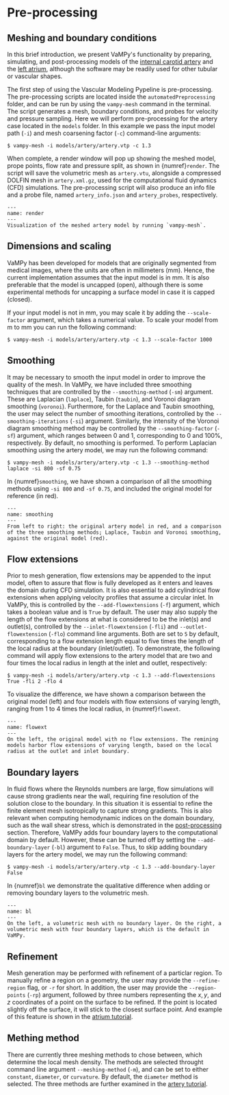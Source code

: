 # Pre-processing

## Meshing and boundary conditions

In this brief introduction, we present VaMPy's functionality by preparing, simulating, and post-processing models of
the [internal carotid artery](https://en.wikipedia.org/wiki/Internal_carotid_artery) and
the [left atrium](https://en.wikipedia.org/wiki/Atrium_(heart)), although the software may be readily used for other
tubular or vascular shapes.

The first step of using the Vascular Modeling Pypeline is pre-processing. The pre-processing scripts are located inside
the
`automatedPreprocessing` folder, and can be run by using the `vampy-mesh` command in the terminal. The script generates
a mesh, boundary conditions, and probes for velocity and pressure sampling. Here we will perform pre-processing for the
artery case located in the `models` folder. In this example we pass the input model path (`-i`) and mesh coarsening
factor (`-c`) command-line arguments:

``` console
$ vampy-mesh -i models/artery/artery.vtp -c 1.3
```

When complete, a render window will pop up showing the meshed model, prope points, flow rate and pressure split, as
shown in {numref}`render`. The script will save the volumetric mesh as `artery.vtu`, alongside a compressed DOLFIN mesh
in `artery.xml.gz`, used for the computational fluid dynamics (CFD) simulations. The pre-processing script will also
produce an info file and a probe file, named `artery_info.json` and `artery_probes`, respectively.

```{figure} figures/render.png
---
name: render
---
Visualization of the meshed artery model by running `vampy-mesh`.
```

## Dimensions and scaling

VaMPy has been developed for models that are originally segmented from medical images, where the units are often in
millimeters (mm). Hence, the current implementation assumes that the input model is in mm. It is also preferable that
the model is uncapped (open), although there is some experimental methods for uncapping a surface model in case it is
capped (closed).

If your input model is not in mm, you may scale it by adding the `--scale-factor` argument, which takes a numerical
value. To scale your model from m to mm you can run the following command:

``` console
$ vampy-mesh -i models/artery/artery.vtp -c 1.3 --scale-factor 1000
```

## Smoothing

It may be necessary to smooth the input model in order to improve the quality of the mesh. In VaMPy, we have included
three smoothing techniques that are controlled by the `--smoothing-method` (`-sm`) argument. These are
Laplacian (`laplace`), Taubin (`taubin`), and Voronoi diagram smoothing (`voronoi`). Furthermore, for the Laplace and
Taubin smoothing, the user may select the number of smoothing iterations, controlled by
the `--smoothing-iterations` (`-si`)
argument. Similarly, the intensity of the Voronoi diagram smoothing method may be controlled by
the `--smoothing-factor` (`-sf`) argument, which ranges between 0 and 1, corresponding to 0 and 100\%, respectively. By
default, no smoothing is performed. To perform Laplacian smoothing using the artery model, we may run the following
command:

``` console
$ vampy-mesh -i models/artery/artery.vtp -c 1.3 --smoothing-method laplace -si 800 -sf 0.75
```

In {numref}`smoothing`, we have shown a comparison of all the smoothing methods using `-si 800` and `-sf 0.75`, and
included the original model for reference (in red).

```{figure} figures/smoothing.png
---
name: smoothing
---
From left to right: the original artery model in red, and a comparison of the three smoothing methods; Laplace, Taubin and Voronoi smoothing, against the original model (red). 
```

## Flow extensions

Prior to mesh generation, flow extensions may be appended to the input model, often to assure that flow is fully
developed as it enters and leaves the domain during CFD simulation. It is also essential to add cylindrical flow
extensions when applying velocity profiles that assume a circular inlet. In VaMPy, this is controlled by
the `--add-flowextensions` (`-f`) argument, which takes a boolean value and is `True` by default. The user may also
supply the length of the flow extensions at what is considered to be the inlet(s) and outlet(s), controlled by
the `--inlet-flowextension` (`-fli`) and `--outlet-flowextension` (`-flo`) command line arguments. Both are set to `5`
by default, corresponding to a flow extension length equal to five times the length of the local radius at the
boundary (inlet/outlet). To demonstrate, the following command will apply flow extensions to the artery model that are
two and four times the local radius in length at the inlet and outlet, respectively:

``` console
$ vampy-mesh -i models/artery/artery.vtp -c 1.3 --add-flowextensions True -fli 2 -flo 4
```

To visualize the difference, we have shown a comparison between the original model (left) and four models with flow
extensions of varying length, ranging from 1 to 4 times the local radius, in {numref}`flowext`.

```{figure} figures/flow_extension.png
---
name: flowext
---
On the left, the original model with no flow extensions. The remining models harbor flow extensions of varying length, based on the local radius at the outlet and inlet boundary. 
```

## Boundary layers

In fluid flows where the Reynolds numbers are large, flow simulations will cause strong gradients near the wall,
requiring fine resolution of the solution close to the boundary. In this situation it is essential to refine the finite
element mesh isotropically to capture strong gradients. This is also relevant when computing hemodynamic indices on the
domain boundary, such as the wall shear stress, which is demonstrated in the [post-processing](overview:post) section.
Therefore, VaMPy adds four boundary layers to the computational domain by default. However, these can be turned off by
setting the `--add-boundary-layer` (`-bl`) argument to `False`. Thus, to skip adding boundary layers for the artery
model, we may run the following command:

``` console
$ vampy-mesh -i models/artery/artery.vtp -c 1.3 --add-boundary-layer False
```

In {numref}`bl` we demonstrate the qualitative difference when adding or removing boundary layers to the volumetric
mesh.

```{figure} figures/boundary_layers.png
---
name: bl
---
On the left, a volumetric mesh with no boundary layer. On the right, a volumetric mesh with four boundary layers, which is the default in VaMPy.
```

## Refinement

Mesh generation may be performed with refinement of a particlar region. To manually refine a region on a geometry, the
user may provide the `--refine-region` flag, or `-r` for short. In addition, the user may provide
the `--region-points` (`-rp`) argument, followed by three numbers representing the $x, y$, and $z$ coordinates of a
point on the surface to be refined. If the point is located slightly off the surface, it will stick to the closest
surface point. And example of this feature is shown in the [atrium tutorial](tutorial:atrium).

## Mething method

There are currently three meshing methods to chose between, which determine the local mesh density. The methods are
selected throught command line argument `--meshing-method` (`-m`), and can be set to either `constant`, `diameter`,
or `curvature`. By default, the `diameter` method is selected. The three methods are further examined in
the [artery tutorial](tutorial:artery).
